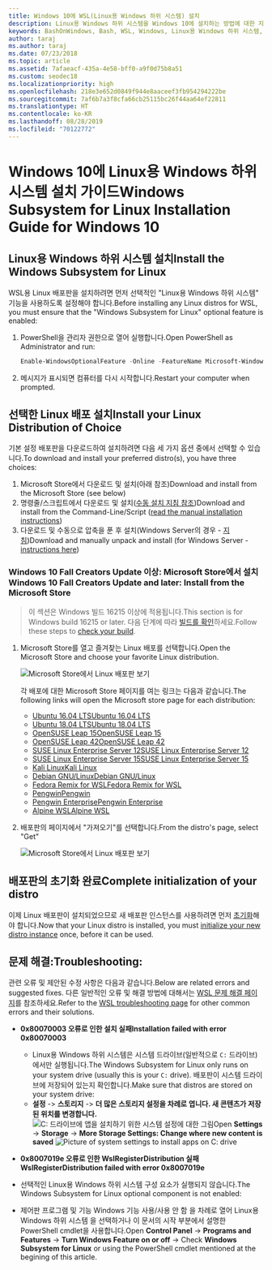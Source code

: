 ```yaml
---
title: Windows 10에 WSL(Linux용 Windows 하위 시스템) 설치
description: Linux용 Windows 하위 시스템을 Windows 10에 설치하는 방법에 대한 지침입니다.
keywords: BashOnWindows, Bash, WSL, Windows, Linux용 Windows 하위 시스템, Windows 하위 시스템, Ubuntu, Debian, Suse, Windows 10, 설치
author: taraj
ms.author: taraj
ms.date: 07/23/2018
ms.topic: article
ms.assetid: 7afaeacf-435a-4e58-bff0-a9f0d75b8a51
ms.custom: seodec18
ms.localizationpriority: high
ms.openlocfilehash: 218e3e652d0849f944e8aaceef3fb954294222be
ms.sourcegitcommit: 7af6b7a3f8cfa66cb25115bc26f44aa64ef22811
ms.translationtype: HT
ms.contentlocale: ko-KR
ms.lasthandoff: 08/28/2019
ms.locfileid: "70122772"
---
```

# <a name="windows-subsystem-for-linux-installation-guide-for-windows-10"></a><span data-ttu-id="21efe-104">Windows 10에 Linux용 Windows 하위 시스템 설치 가이드</span><span class="sxs-lookup"><span data-stu-id="21efe-104">Windows Subsystem for Linux Installation Guide for Windows 10</span></span>

## <a name="install-the-windows-subsystem-for-linux"></a><span data-ttu-id="21efe-105">Linux용 Windows 하위 시스템 설치</span><span class="sxs-lookup"><span data-stu-id="21efe-105">Install the Windows Subsystem for Linux</span></span>

<span data-ttu-id="21efe-106">WSL용 Linux 배포판을 설치하려면 먼저 선택적인 "Linux용 Windows 하위 시스템" 기능을 사용하도록 설정해야 합니다.</span><span class="sxs-lookup"><span data-stu-id="21efe-106">Before installing any Linux distros for WSL, you must ensure that the "Windows Subsystem for Linux" optional feature is enabled:</span></span>

1. <span data-ttu-id="21efe-107">PowerShell을 관리자 권한으로 열어 실행합니다.</span><span class="sxs-lookup"><span data-stu-id="21efe-107">Open PowerShell as Administrator and run:</span></span>
    ```powershell
    Enable-WindowsOptionalFeature -Online -FeatureName Microsoft-Windows-Subsystem-Linux
    ```

2. <span data-ttu-id="21efe-108">메시지가 표시되면 컴퓨터를 다시 시작합니다.</span><span class="sxs-lookup"><span data-stu-id="21efe-108">Restart your computer when prompted.</span></span>

## <a name="install-your-linux-distribution-of-choice"></a><span data-ttu-id="21efe-109">선택한 Linux 배포 설치</span><span class="sxs-lookup"><span data-stu-id="21efe-109">Install your Linux Distribution of Choice</span></span>
<span data-ttu-id="21efe-110">기본 설정 배포판을 다운로드하여 설치하려면 다음 세 가지 옵션 중에서 선택할 수 있습니다.</span><span class="sxs-lookup"><span data-stu-id="21efe-110">To download and install your preferred distro(s), you have three choices:</span></span>
1. <span data-ttu-id="21efe-111">Microsoft Store에서 다운로드 및 설치(아래 참조)</span><span class="sxs-lookup"><span data-stu-id="21efe-111">Download and install from the Microsoft Store (see below)</span></span>
1. <span data-ttu-id="21efe-112">명령줄/스크립트에서 다운로드 및 설치([수동 설치 지침 참조](install-manual.md))</span><span class="sxs-lookup"><span data-stu-id="21efe-112">Download and install from the Command-Line/Script ([read the manual installation instructions](install-manual.md))</span></span>
1. <span data-ttu-id="21efe-113">다운로드 및 수동으로 압축을 푼 후 설치(Windows Server의 경우 - [지침](install-on-server.md))</span><span class="sxs-lookup"><span data-stu-id="21efe-113">Download and manually unpack and install (for Windows Server - [instructions here](install-on-server.md))</span></span>

### <a name="windows-10-fall-creators-update-and-later-install-from-the-microsoft-store"></a><span data-ttu-id="21efe-114">Windows 10 Fall Creators Update 이상: Microsoft Store에서 설치</span><span class="sxs-lookup"><span data-stu-id="21efe-114">Windows 10 Fall Creators Update and later: Install from the Microsoft Store</span></span>

> <span data-ttu-id="21efe-115">이 섹션은 Windows 빌드 16215 이상에 적용됩니다.</span><span class="sxs-lookup"><span data-stu-id="21efe-115">This section is for Windows build 16215 or later.</span></span>  <span data-ttu-id="21efe-116">다음 단계에 따라 [빌드를 확인](troubleshooting.md#check-your-build-number)하세요.</span><span class="sxs-lookup"><span data-stu-id="21efe-116">Follow these steps to [check your build](troubleshooting.md#check-your-build-number).</span></span> 

1. <span data-ttu-id="21efe-117">Microsoft Store를 열고 즐겨찾는 Linux 배포를 선택합니다.</span><span class="sxs-lookup"><span data-stu-id="21efe-117">Open the Microsoft Store and choose your favorite Linux distribution.</span></span>

    ![Microsoft Store에서 Linux 배포판 보기](media/store.png)

    <span data-ttu-id="21efe-119">각 배포에 대한 Microsoft Store 페이지를 여는 링크는 다음과 같습니다.</span><span class="sxs-lookup"><span data-stu-id="21efe-119">The following links will open the Microsoft store page for each distribution:</span></span>

    * [<span data-ttu-id="21efe-120">Ubuntu 16.04 LTS</span><span class="sxs-lookup"><span data-stu-id="21efe-120">Ubuntu 16.04 LTS</span></span>](https://www.microsoft.com/store/apps/9pjn388hp8c9)
    * [<span data-ttu-id="21efe-121">Ubuntu 18.04 LTS</span><span class="sxs-lookup"><span data-stu-id="21efe-121">Ubuntu 18.04 LTS</span></span>](https://www.microsoft.com/store/apps/9N9TNGVNDL3Q)
    * [<span data-ttu-id="21efe-122">OpenSUSE Leap 15</span><span class="sxs-lookup"><span data-stu-id="21efe-122">OpenSUSE Leap 15</span></span>](https://www.microsoft.com/store/apps/9n1tb6fpvj8c)
    * [<span data-ttu-id="21efe-123">OpenSUSE Leap 42</span><span class="sxs-lookup"><span data-stu-id="21efe-123">OpenSUSE Leap 42</span></span>](https://www.microsoft.com/store/apps/9njvjts82tjx)
    * [<span data-ttu-id="21efe-124">SUSE Linux Enterprise Server 12</span><span class="sxs-lookup"><span data-stu-id="21efe-124">SUSE Linux Enterprise Server 12</span></span>](https://www.microsoft.com/store/apps/9p32mwbh6cns)
    * [<span data-ttu-id="21efe-125">SUSE Linux Enterprise Server 15</span><span class="sxs-lookup"><span data-stu-id="21efe-125">SUSE Linux Enterprise Server 15</span></span>](https://www.microsoft.com/store/apps/9pmw35d7fnlx)
    * [<span data-ttu-id="21efe-126">Kali Linux</span><span class="sxs-lookup"><span data-stu-id="21efe-126">Kali Linux</span></span>](https://www.microsoft.com/store/apps/9PKR34TNCV07)
    * [<span data-ttu-id="21efe-127">Debian GNU/Linux</span><span class="sxs-lookup"><span data-stu-id="21efe-127">Debian GNU/Linux</span></span>](https://www.microsoft.com/store/apps/9MSVKQC78PK6)
    * [<span data-ttu-id="21efe-128">Fedora Remix for WSL</span><span class="sxs-lookup"><span data-stu-id="21efe-128">Fedora Remix for WSL</span></span>](https://www.microsoft.com/store/apps/9n6gdm4k2hnc)
    * [<span data-ttu-id="21efe-129">Pengwin</span><span class="sxs-lookup"><span data-stu-id="21efe-129">Pengwin</span></span>](https://www.microsoft.com/store/apps/9NV1GV1PXZ6P)
    * [<span data-ttu-id="21efe-130">Pengwin Enterprise</span><span class="sxs-lookup"><span data-stu-id="21efe-130">Pengwin Enterprise</span></span>](https://www.microsoft.com/store/apps/9N8LP0X93VCP)
    * [<span data-ttu-id="21efe-131">Alpine WSL</span><span class="sxs-lookup"><span data-stu-id="21efe-131">Alpine WSL</span></span>](https://www.microsoft.com/store/apps/9p804crf0395)

1. <span data-ttu-id="21efe-132">배포판의 페이지에서 "가져오기"를 선택합니다.</span><span class="sxs-lookup"><span data-stu-id="21efe-132">From the distro's page, select "Get"</span></span>

    ![Microsoft Store에서 Linux 배포판 보기](media/UbuntuStore.png)

## <a name="complete-initialization-of-your-distro"></a><span data-ttu-id="21efe-134">배포판의 초기화 완료</span><span class="sxs-lookup"><span data-stu-id="21efe-134">Complete initialization of your distro</span></span>
<span data-ttu-id="21efe-135">이제 Linux 배포판이 설치되었으므로 새 배포판 인스턴스를 사용하려면 먼저 [초기화](initialize-distro.md)해야 합니다.</span><span class="sxs-lookup"><span data-stu-id="21efe-135">Now that your Linux distro is installed, you must [initialize your new distro instance](initialize-distro.md) once, before it can be used.</span></span>

## <a name="troubleshooting"></a><span data-ttu-id="21efe-136">문제 해결:</span><span class="sxs-lookup"><span data-stu-id="21efe-136">Troubleshooting:</span></span> 

<span data-ttu-id="21efe-137">관련 오류 및 제안된 수정 사항은 다음과 같습니다.</span><span class="sxs-lookup"><span data-stu-id="21efe-137">Below are related errors and suggested fixes.</span></span> <span data-ttu-id="21efe-138">다른 일반적인 오류 및 해결 방법에 대해서는 [WSL 문제 해결 페이지](troubleshooting.md)를 참조하세요.</span><span class="sxs-lookup"><span data-stu-id="21efe-138">Refer to the [WSL troubleshooting page](troubleshooting.md) for other common errors and their solutions.</span></span>

* <span data-ttu-id="21efe-139">**0x80070003 오류로 인한 설치 실패**</span><span class="sxs-lookup"><span data-stu-id="21efe-139">**Installation failed with error 0x80070003**</span></span>
    * <span data-ttu-id="21efe-140">Linux용 Windows 하위 시스템은 시스템 드라이브(일반적으로 `C:` 드라이브)에서만 실행됩니다.</span><span class="sxs-lookup"><span data-stu-id="21efe-140">The Windows Subsystem for Linux only runs on your system drive (usually this is your `C:` drive).</span></span> <span data-ttu-id="21efe-141">배포판이 시스템 드라이브에 저장되어 있는지 확인합니다.</span><span class="sxs-lookup"><span data-stu-id="21efe-141">Make sure that distros are stored on your system drive:</span></span>  
    * <span data-ttu-id="21efe-142">**설정** -> **스토리지** -> **더 많은 스토리지 설정을 차례로 엽니다. 새 콘텐츠가 저장된 위치를 변경합니다.** 
    ![C: 드라이브에 앱을 설치하기 위한 시스템 설정에 대한 그림](media/AppStorage.png)</span><span class="sxs-lookup"><span data-stu-id="21efe-142">Open **Settings** -> **Storage** -> **More Storage Settings: Change where new content is saved**
![Picture of system settings to install apps on C: drive](media/AppStorage.png)</span></span>
    
    
 * <span data-ttu-id="21efe-143">**0x8007019e 오류로 인한 WslRegisterDistribution 실패**</span><span class="sxs-lookup"><span data-stu-id="21efe-143">**WslRegisterDistribution failed with error 0x8007019e**</span></span>   
  * <span data-ttu-id="21efe-144">선택적인 Linux용 Windows 하위 시스템 구성 요소가 실행되지 않습니다.</span><span class="sxs-lookup"><span data-stu-id="21efe-144">The Windows Subsystem for Linux optional component is not enabled:</span></span> 
   * <span data-ttu-id="21efe-145">제어판 프로그램 및 기능 Windows 기능 사용/사용 안 함 을 차례로 열어 Linux용 Windows 하위 시스템 을 선택하거나 이 문서의 시작 부분에서 설명한 PowerShell cmdlet을 사용합니다.</span><span class="sxs-lookup"><span data-stu-id="21efe-145">Open **Control Panel** -> **Programs and Features** -> **Turn Windows Feature on or off** -> Check **Windows Subsystem for Linux** or using the PowerShell cmdlet mentioned at the begining of this article.</span></span>
